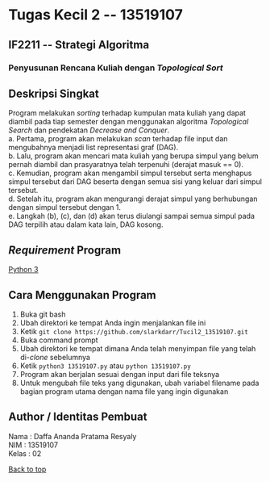 # Tugas Kecil 2 -- 13519107
## IF2211 -- Strategi Algoritma
### Penyusunan Rencana Kuliah dengan *Topological Sort*

## Deskripsi Singkat
Program melakukan *sorting* terhadap kumpulan mata kuliah yang dapat diambil pada tiap semester dengan menggunakan algoritma *Topological Search* dan pendekatan *Decrease and Conquer*.<br/>
a. Pertama, program akan melakukan *scan* terhadap file input dan mengubahnya menjadi list representasi graf (DAG).<br/>
b. Lalu, program akan mencari mata kuliah yang berupa simpul yang belum pernah diambil dan prasyaratnya telah terpenuhi (derajat masuk == 0).<br/>
c. Kemudian, program akan mengambil simpul tersebut serta menghapus simpul tersebut dari DAG beserta dengan semua sisi yang keluar dari simpul tersebut.<br/>
d. Setelah itu, program akan mengurangi derajat simpul yang berhubungan dengan simpul tersebut dengan 1.<br/>
e. Langkah (b), (c), dan (d) akan terus diulangi sampai semua simpul pada DAG terpilih atau dalam kata lain, DAG kosong.<br/>

## *Requirement* Program
<a href="https://www.python.org/downloads/" target="_blank">Python 3</a>
  
## Cara Menggunakan Program
1. Buka git bash<br/>
2. Ubah direktori ke tempat Anda ingin menjalankan file ini<br/>
3. Ketik `git clone https://github.com/slarkdarr/Tucil2_13519107.git`<br/>
4. Buka command prompt<br/>
5. Ubah direktori ke tempat dimana Anda telah menyimpan file yang telah di-*clone* sebelumnya<br/>
6. Ketik `python3 13519107.py` atau `python 13519107.py`<br/>
7. Program akan berjalan sesuai dengan input dari file teksnya<br/>
8. Untuk mengubah file teks yang digunakan, ubah variabel filename pada bagian program utama dengan nama file yang ingin digunakan<br/>

## Author / Identitas Pembuat
Nama  : Daffa Ananda Pratama Resyaly<br/>
NIM   : 13519107<br/>
Kelas : 02<br/>

 <a href="#top">Back to top</a>
